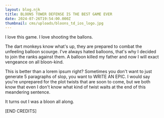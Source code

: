 ```yaml
---
layout: blog.njk
title: BLOONS TOWER DEFENSE IS THE BEST GAME EVER
date: 2024-07-26T19:54:00.000Z
thumbnail: cms/uploads/bloons_td_ios_logo.jpg
---
```

I love this game. I love shooting the ballons.

The dart monkeys know what's up, they are prepared to combat the unfeeling balloon scourge. I've always hated balloons, that's why I decided to join the ranks against them. A balloon killed my father and now I will exact vengeance on all bloon-kind.

This is better than a lorem ipsum right? Sometimes you don't want to just generate 5 paragraphs of slop, you want to WRITE AN EPIC. I would say you're unprepared for the plot twists that are soon to come, but we both know that even I don't know what kind of twist waits at the end of this meandering sentence.

It turns out I was a bloon all along.

\[END CREDITS]

